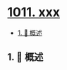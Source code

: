 # [1011. xxx](https://github.com/Tdahuyou/TNotes.leetcode/tree/main/notes/1011.%20xxx)

<!-- region:toc -->

- [1. 📝 概述](#1--概述)

<!-- endregion:toc -->

## 1. 📝 概述
